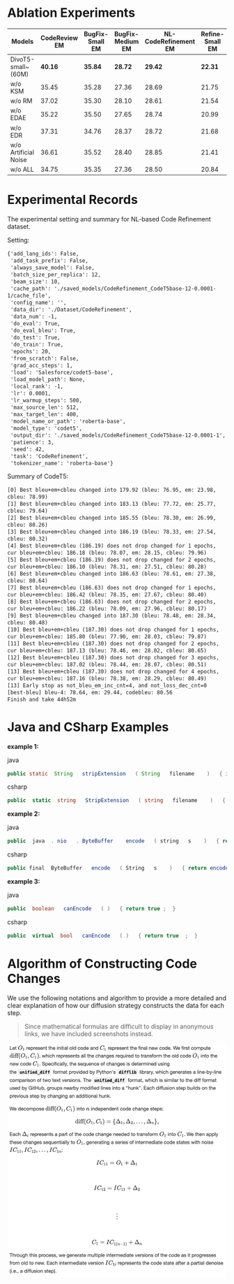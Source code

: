 # Ablation Experiments
| **Models** | **CodeReview EM** | **BugFix-Small EM** | **BugFix-Medium EM** | **NL-CodeRefinement EM** | **Refine-Small EM** | **Refine-Medium EM** | **Java-CShapr EM** | **CSharp-Java EM** |
| --- | --- | --- | --- | --- | --- | --- | --- | --- |
| DivoT5-small~(60M) | **40.16** | **35.84** | **28.72** | **29.42** | **22.31** | **14.62** | **68.30** | **72.50** |
| w/o KSM | 35.45 | 35.28 | 27.36 | 28.69 | 21.75 | 13.67 | 68.00 | 71.20 |
| w/o RM | 37.02 | 35.30 | 28.10 | 28.61 | 21.54 | 13.91 | 66.30 | 69.80 |
| w/o EDAE | 35.22 | 35.50 | 27.65 | 28.74 | 20.99 | 13.86 | 67.50 | 68.60 |
| w/o EDR | 37.31 | 34.76 | 28.37 | 28.72 | 21.68 | 14.03 | 67.70 | 70.20 |
| w/o Artificial Noise |  36.61|  35.52|  28.40|  28.85|  21.41|  13.80|  67.00|  68.60|
| w/o ALL | 34.75 | 35.35 | 27.36 | 28.50 | 20.84 | 13.41 | 67.60 | 68.20 |


# Experimental Records

The experimental setting and summary for NL-based Code Refinement dataset.

Setting:
```
{'add_lang_ids': False,
 'add_task_prefix': False,
 'always_save_model': False,
 'batch_size_per_replica': 12,
 'beam_size': 10,
 'cache_path': './saved_models/CodeRefinement_CodeT5base-12-0.0001-1/cache_file',
 'config_name': '',
 'data_dir': './Dataset/CodeRefinement',
 'data_num': -1,
 'do_eval': True,
 'do_eval_bleu': True,
 'do_test': True,
 'do_train': True,
 'epochs': 20,
 'from_scratch': False,
 'grad_acc_steps': 1,
 'load': 'Salesforce/codet5-base',
 'load_model_path': None,
 'local_rank': -1,
 'lr': 0.0001,
 'lr_warmup_steps': 500,
 'max_source_len': 512,
 'max_target_len': 400,
 'model_name_or_path': 'roberta-base',
 'model_type': 'codet5',
 'output_dir': './saved_models/CodeRefinement_CodeT5base-12-0.0001-1',
 'patience': 3,
 'seed': 42,
 'task': 'CodeRefinement',
 'tokenizer_name': 'roberta-base'}
 ```

Summary of CodeT5:
```
[0] Best bleu+em+cbleu changed into 179.92 (bleu: 76.95, em: 23.98, cbleu: 78.99)
[1] Best bleu+em+cbleu changed into 183.13 (bleu: 77.72, em: 25.77, cbleu: 79.64)
[2] Best bleu+em+cbleu changed into 185.55 (bleu: 78.30, em: 26.99, cbleu: 80.26)
[3] Best bleu+em+cbleu changed into 186.19 (bleu: 78.33, em: 27.54, cbleu: 80.32)
[4] Best bleu+em+cbleu (186.19) does not drop changed for 1 epochs, cur bleu+em+cbleu: 186.18 (bleu: 78.07, em: 28.15, cbleu: 79.96)
[5] Best bleu+em+cbleu (186.19) does not drop changed for 2 epochs, cur bleu+em+cbleu: 186.10 (bleu: 78.31, em: 27.51, cbleu: 80.28)
[6] Best bleu+em+cbleu changed into 186.63 (bleu: 78.61, em: 27.38, cbleu: 80.64)
[7] Best bleu+em+cbleu (186.63) does not drop changed for 1 epochs, cur bleu+em+cbleu: 186.42 (bleu: 78.35, em: 27.67, cbleu: 80.40)
[8] Best bleu+em+cbleu (186.63) does not drop changed for 2 epochs, cur bleu+em+cbleu: 186.22 (bleu: 78.09, em: 27.96, cbleu: 80.17)
[9] Best bleu+em+cbleu changed into 187.30 (bleu: 78.48, em: 28.34, cbleu: 80.48)
[10] Best bleu+em+cbleu (187.30) does not drop changed for 1 epochs, cur bleu+em+cbleu: 185.80 (bleu: 77.90, em: 28.03, cbleu: 79.87)
[11] Best bleu+em+cbleu (187.30) does not drop changed for 2 epochs, cur bleu+em+cbleu: 187.13 (bleu: 78.46, em: 28.02, cbleu: 80.65)
[12] Best bleu+em+cbleu (187.30) does not drop changed for 3 epochs, cur bleu+em+cbleu: 187.02 (bleu: 78.44, em: 28.07, cbleu: 80.51)
[13] Best bleu+em+cbleu (187.30) does not drop changed for 4 epochs, cur bleu+em+cbleu: 187.16 (bleu: 78.38, em: 28.29, cbleu: 80.49)
[13] Early stop as not_bleu_em_inc_cnt=4, and not_loss_dec_cnt=0
[best-bleu] bleu-4: 78.64, em: 29.44, codebleu: 80.56
Finish and take 44h52m
```

# Java and CSharp Examples
**example 1:**

java 
```java
public static  String   stripExtension   ( String   filename    )   { int   idx   = filename   . indexOf   ( '.'  )       ;  if ( idx   !=  -  1      )   { filename   =  filename   . substring   ( 0  , idx  )      ;  }    return filename  ;  }
```

csharp
```csharp
public  static  string   StripExtension   ( string   filename    )   { int   idx  = filename   . IndexOf     ( '.'   )       ;  if ( idx   !=  - 1      ) { filename   =  filename   . Substring     ( 0   , idx   )      ;  }    return filename  ;  }
```

**example 2:**

java
```java
public  java  . nio   . ByteBuffer    encode   ( string   s    )   { return encode   ( java   . nio     . CharBuffer     . wrap     ( java   . lang     . CharSequenceProxy     . Wrap     ( s   )     )     )    ;  }   
```

csharp
```csharp
public final  ByteBuffer   encode   ( String   s    )   { return encode   ( CharBuffer   . wrap   ( s  )    )    ;  }   
```

**example 3:**

java
```java
public  boolean   canEncode   ( )   { return true ;  }
```

csharp
```csharp
public  virtual  bool   canEncode   ( )   { return true  ;  }   
```


# Algorithm of Constructing Code Changes


We use the following notations and algorithm to provide a more detailed and clear explanation of how our diffusion strategy constructs the data for each step. 

> Since mathematical formulas are difficult to display in anonymous links, we have included screenshots instead.


![diffusion](../images/diffusion_step.png)
